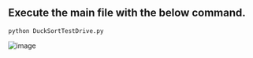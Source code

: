 ## Execute the main file with the below command.
 ```python3
python DuckSortTestDrive.py
 ```  
![image](https://github.com/rebuild-123/Python-Head-First-Design-Patterns/blob/main/pictures_for_README/templatemethod_sort.png)